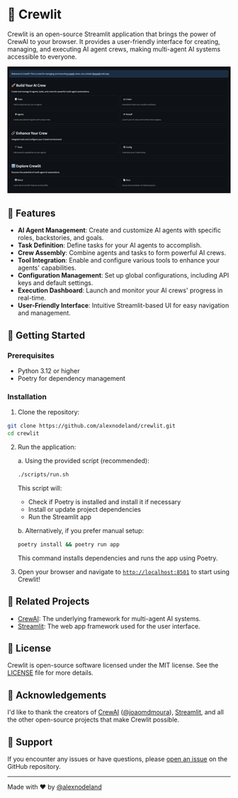 # 🚣 Crewlit

Crewlit is an open-source Streamlit application that brings the power of CrewAI to your browser. It provides a user-friendly interface for creating, managing, and executing AI agent crews, making multi-agent AI systems accessible to everyone.

![Crewlit Screenshot](assets/crewlit_home.png)

## 🌟 Features

- **AI Agent Management**: Create and customize AI agents with specific roles, backstories, and goals.
- **Task Definition**: Define tasks for your AI agents to accomplish.
- **Crew Assembly**: Combine agents and tasks to form powerful AI crews.
- **Tool Integration**: Enable and configure various tools to enhance your agents' capabilities.
- **Configuration Management**: Set up global configurations, including API keys and default settings.
- **Execution Dashboard**: Launch and monitor your AI crews' progress in real-time.
- **User-Friendly Interface**: Intuitive Streamlit-based UI for easy navigation and management.

## 🚀 Getting Started

### Prerequisites

- Python 3.12 or higher
- Poetry for dependency management

### Installation

1. Clone the repository:

```bash
git clone https://github.com/alexnodeland/crewlit.git
cd crewlit
```

2. Run the application:

   a. Using the provided script (recommended):

    ```bash
    ./scripts/run.sh
    ```

    This script will:
    - Check if Poetry is installed and install it if necessary
    - Install or update project dependencies
    - Run the Streamlit app

   b. Alternatively, if you prefer manual setup:

    ```bash
    poetry install && poetry run app
    ```

    This command installs dependencies and runs the app using Poetry.

3. Open your browser and navigate to [`http://localhost:8501`](http://localhost:8501) to start using Crewlit!

## 🔗 Related Projects

- [CrewAI](https://github.com/joaomdmoura/crewAI): The underlying framework for multi-agent AI systems.
- [Streamlit](https://github.com/streamlit/streamlit): The web app framework used for the user interface.

## 📄 License

Crewlit is open-source software licensed under the MIT license. See the [LICENSE](LICENSE) file for more details.

## 🙏 Acknowledgements

I'd like to thank the creators of [CrewAI](https://crewai.com/) ([@joaomdmoura](https://github.com/joaomdmoura/)), [Streamlit](https://streamlit.io/), and all the other open-source projects that make Crewlit possible.

## 🤝 Support

If you encounter any issues or have questions, please [open an issue](https://github.com/yourusername/crewlit/issues) on the GitHub repository.

---

Made with ❤️ by [@alexnodeland](https://github.com/alexnodeland)